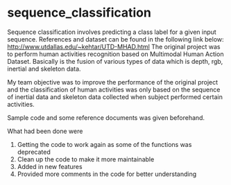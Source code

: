 # sequence_classification
Sequence classification involves predicting a class label for a given input sequence.
References and dataset can be found in the following link below:
http://www.utdallas.edu/~kehtar/UTD-MHAD.html
The original project was to perform human activities recognition based on Multimodal Human Action Dataset.
Basically is the fusion of various types of data which is depth, rgb, inertial and skeleton data.

My team objective was to improve the performance of the original project and the
classification of human activities was only based on the sequence of inertial data and skeleton data collected when subject performed certain activities.

Sample code and some reference documents was given beforehand.

What had been done were 
1) Getting the code to work again as some of the functions was deprecated 
2) Clean up the code to make it more maintainable
3) Added in new features 
4) Provided more comments in the code for better understanding
  


